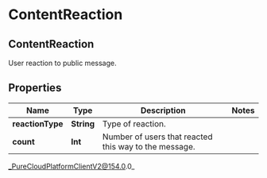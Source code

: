 # ContentReaction

## ContentReaction
User reaction to public message.

## Properties

|Name | Type | Description | Notes|
|------------ | ------------- | ------------- | -------------|
| **reactionType** | **String** | Type of reaction. | |
| **count** | **Int** | Number of users that reacted this way to the message. | |



_PureCloudPlatformClientV2@154.0.0_
